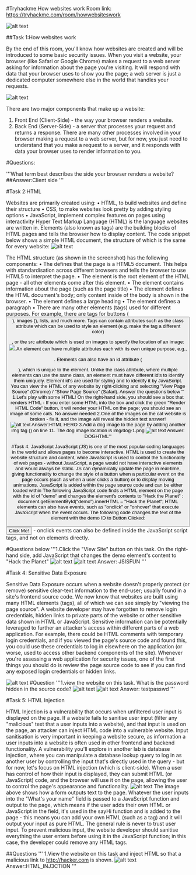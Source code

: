 #Tryhackme:How websites work
Room link: https://tryhackme.com/room/howwebsiteswork

![alt text](https://github.com/BarathkumarJK/THM-writeups/blob/main/How%20websites%20work%20writeup/images/0.png)

 
##Task 1:How websites work

By the end of this room, you'll know how websites are created and will be introduced to some basic security issues.
When you visit a website, your browser (like Safari or Google Chrome) makes a request to a web server asking for information about the page you're visiting. It will respond with data that your browser uses to show you the page; a web server is just a dedicated computer somewhere else in the world that handles your requests.

![alt text](https://github.com/BarathkumarJK/THM-writeups/blob/main/How%20websites%20work%20writeup/images/1.png)

There are two major components that make up a website:
1.	Front End (Client-Side) - the way your browser renders a website.
2.	Back End (Server-Side) - a server that processes your request and returns a response.
There are many other processes involved in your browser making a request to a web server, but for now, you just need to understand that you make a request to a server, and it responds with data your browser uses to render information to you.

#Questions:

'''What term best describes the side your browser renders a website?  
   ##Answer:Client side
'''

#Task 2:HTML

Websites are primarily created using: 
•	HTML, to build websites and define their structure
•	CSS, to make websites look pretty by adding styling options
•	JavaScript, implement complex features on pages using interactivity
Hyper Text Markup Language (HTML) is the language websites are written in. Elements (also known as tags) are the building blocks of HTML pages and tells the browser how to display content. The code snippet below shows a simple HTML document, the structure of which is the same for every website:
![alt text](https://github.com/BarathkumarJK/THM-writeups/blob/main/How%20websites%20work%20writeup/images/2..png)

The HTML structure (as shown in the screenshot) has the following components:
•	The <!DOCTYPE html> defines that the page is a HTML5 document. This helps with standardisation across different browsers and tells the browser to use HTML5 to interpret the page.
•	The <html> element is the root element of the HTML page - all other elements come after this element.
•	The <head> element contains information about the page (such as the page title)
•	The <body> element defines the HTML document's body; only content inside of the body is shown in the browser.
•	The  element defines a large heading
•	The   element defines a paragraph
•	There are many other elements (tags) used for different purposes. For example, there are tags for buttons (<button>), images (<img>), lists, and much more. 
Tags can contain attributes such as the class attribute which can be used to style an element (e.g. make the tag a different color) <p class="bold-text">, or the src attribute which is used on images to specify the location of an image: <img src="img/cat.jpg">.An element can have multiple attributes each with its own unique purpose, e.g., <p attribute1="value1" attribute2="value2">.
Elements can also have an id attribute (<p id="example">), which is unique to the element. Unlike the class attribute, where multiple elements can use the same class, an element must have different id's to identify them uniquely. Element id's are used for styling and to identify it by JavaScript.
You can view the HTML of any website by right-clicking and selecting "View Page Source" (Chrome) / "Show Page Source" (Safari).
Answer the questions below
''' 1.Let's play with some HTML! On the right-hand side, you should see a box that renders HTML - If you enter some HTML into the box and click the green "Render HTML Code" button, it will render your HTML on the page; you should see an image of some cats.
    No answer needed
    2.One of the images on the cat website is broken - fix it, and the image will reveal the hidden text answer!  
    ![alt text](https://github.com/BarathkumarJK/THM-writeups/blob/main/How%20websites%20work%20writeup/images/2.png)
    Answer:HTML HERO
    3.Add a dog image to the page by adding another img tag (<img>) on line 11. The dog image location is img/dog-1.png
    ![alt text](https://github.com/BarathkumarJK/THM-writeups/blob/main/How%20websites%20work%20writeup/images/3.png)
    Answer: DOGHTML'''

#Task 4: JavaScript
JavaScript (JS) is one of the most popular coding languages in the world and allows pages to become interactive. HTML is used to create the website structure and content, while JavaScript is used to control the functionality of web pages - without JavaScript, a page would not have interactive elements and would always be static. JS can dynamically update the page in real-time, giving functionality to change the style of a button when a particular event on the page occurs (such as when a user clicks a button) or to display moving animations.
JavaScript is added within the page source code and can be either loaded within <script> tags or can be included remotely with the src attribute: <script src="/location/of/javascript_file.js"></script>
The following JavaScript code finds a HTML element on the page with the id of "demo" and changes the element's contents to "Hack the Planet" : document.getElementById("demo").innerHTML = "Hack the Planet";
HTML elements can also have events, such as "onclick" or "onhover" that execute JavaScript when the event occurs. The following code changes the text of the element with the demo ID to Button Clicked: <button onclick='document.getElementById("demo").innerHTML = "Button Clicked";'>Click Me!</button> - onclick events can also be defined inside the JavaScript script tags, and not on elements directly. 

#Questions below
'''1.Click the "View Site" button on this task. On the right-hand side, add JavaScript that changes the demo element's content to "Hack the Planet" 
  ![alt text](https://github.com/BarathkumarJK/THM-writeups/blob/main/How%20websites%20work%20writeup/images/5..png)
  ![alt text](https://github.com/BarathkumarJK/THM-writeups/blob/main/How%20websites%20work%20writeup/images/6...png)
Answer: JSISFUN
'''

#Task 4: Sensitive Data Exposure

Sensitive Data Exposure occurs when a website doesn't properly protect (or remove) sensitive clear-text information to the end-user; usually found in a site's frontend source code.
We now know that websites are built using many HTML elements (tags), all of which we can see simply by "viewing the page source". A website developer may have forgotten to remove login credentials, hidden links to private parts of the website or other sensitive data shown in HTML or JavaScript.
 Sensitive information can be potentially leveraged to further an attacker's access within different parts of a web application. For example, there could be HTML comments with temporary login credentials, and if you viewed the page's source code and found this, you could use these credentials to log in elsewhere on the application (or worse, used to access other backend components of the site).
Whenever you're assessing a web application for security issues, one of the first things you should do is review the page source code to see if you can find any exposed login credentials or hidden links.

![alt text](https://github.com/BarathkumarJK/THM-writeups/blob/main/How%20websites%20work%20writeup/images/6..png)
#Question
'''1.view the website on this task. What is the password hidden in the source code? 
  ![alt text](https://github.com/BarathkumarJK/THM-writeups/blob/main/How%20websites%20work%20writeup/images/6.png)
  ![alt text](https://github.com/BarathkumarJK/THM-writeups/blob/main/How%20websites%20work%20writeup/images/7.png)
  Answer: testpasswd
'''

#Task 5: HTML Injection

HTML Injection is a vulnerability that occurs when unfiltered user input is displayed on the page. If a website fails to sanitise user input (filter any "malicious" text that a user inputs into a website), and that input is used on the page, an attacker can inject HTML code into a vulnerable website.
Input sanitisation is very important in keeping a website secure, as information a user inputs into a website is often used in other frontend and backend functionality. A vulnerability you'll explore in another lab is database injection, where you can manipulate a database lookup query to log in as another user by controlling the input that's directly used in the query - but for now, let's focus on HTML injection (which is client-side).
When a user has control of how their input is displayed, they can submit HTML (or JavaScript) code, and the browser will use it on the page, allowing the user to control the page's appearance and functionality.
![alt text](https://github.com/BarathkumarJK/THM-writeups/blob/main/How%20websites%20work%20writeup/images/8.png)
The image above shows how a form outputs text to the page. Whatever the user inputs into the "What's your name" field is passed to a JavaScript function and output to the page, which means if the user adds their own HTML or JavaScript in the field, it's used in the sayHi function and is added to the page - this means you can add your own HTML (such as a  tag) and it will output your input as pure HTML.
The general rule is never to trust user input. To prevent malicious input, the website developer should sanitise everything the user enters before using it in the JavaScript function; in this case, the developer could remove any HTML tags.

##Questions
'''
1.View the website on this task and inject HTML so that a malicious link to http://hacker.com is shown. 
![alt text](https://github.com/BarathkumarJK/THM-writeups/blob/main/How%20websites%20work%20writeup/images/9.png)
Answer:HTML_INJ3CTION
'''

